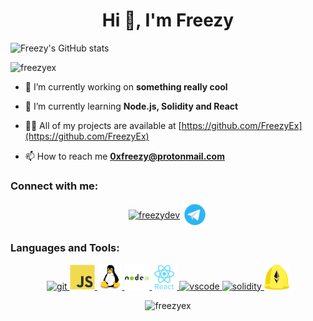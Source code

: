 <h1 align="center">Hi 👋, I'm Freezy</h1>

![Freezy's GitHub stats](https://github-readme-stats-v1a7.vercel.app/api?username=freezyex&hide=prs&show_icons=true&theme=omni)
<p align="left"> <img src="https://komarev.com/ghpvc/?username=freezyex&label=Profile%20views&color=0e75b6&style=flat" alt="freezyex" /> </p>


- 🔭 I’m currently working on **something really cool**

- 🌱 I’m currently learning **Node.js, Solidity and React**

- 👨‍💻 All of my projects are available at [https://github.com/FreezyEx](https://github.com/FreezyEx)

- 📫 How to reach me **0xfreezy@protonmail.com**

<h3 align="left">Connect with me:</h3>
<p align="center">
<a href="https://twitter.com/freezydev" target="blank"><img align="center" src="https://raw.githubusercontent.com/rahuldkjain/github-profile-readme-generator/master/src/images/icons/Social/twitter.svg" alt="freezydev" height="30" width="40" /></a>
 <a href="https://t.me/FreezyDev" target="blank"><img align="center" src="tg.svg" alt="freezydev" height="40" width="40"/></a>
</p>

<h3 align="left">Languages and Tools:</h3>
<p align="center"> 
<a href="https://git-scm.com/" target="_blank" rel="noreferrer"> <img src="https://www.vectorlogo.zone/logos/git-scm/git-scm-icon.svg" alt="git" width="40" height="40"/>
</a> <a href="https://developer.mozilla.org/en-US/docs/Web/JavaScript" target="_blank" rel="noreferrer"> <img src="https://raw.githubusercontent.com/devicons/devicon/master/icons/javascript/javascript-original.svg" alt="javascript" width="40" height="40"/> </a> 
<a href="https://www.linux.org/" target="_blank" rel="noreferrer"> <img src="https://raw.githubusercontent.com/devicons/devicon/master/icons/linux/linux-original.svg" alt="linux" width="40" height="40"/> </a> 
<a href="https://nodejs.org" target="_blank" rel="noreferrer"> <img src="https://raw.githubusercontent.com/devicons/devicon/master/icons/nodejs/nodejs-original-wordmark.svg" alt="nodejs" width="40" height="40"/> </a> 
<a href="https://reactjs.org/" target="_blank" rel="noreferrer"> <img src="https://raw.githubusercontent.com/devicons/devicon/master/icons/react/react-original-wordmark.svg" alt="react" width="40" height="40"/> </a>
<a href="https://code.visualstudio.com/" target="_blank" rel="noreferrer"> <img src="https://cdn.jsdelivr.net/gh/devicons/devicon/icons/vscode/vscode-original.svg" alt="vscode" width="40" height="40"/> </a>
 <a href="https://docs.soliditylang.org/" target="_blank" rel="noreferrer"> <img src="https://cdn.jsdelivr.net/gh/devicons/devicon/icons/solidity/solidity-plain.svg" alt="solidity" width="40" height="40"/> </a>
<a href="https://hardhat.org/" target="_blank" rel="noreferrer"> <img src="hardhat.svg" alt="hardhat" width="40" height="40"/> </a> 
</p>

<p align="center"><img src="https://github-readme-stats-v1a7.vercel.app/api/top-langs?username=freezyex&show_icons=true&locale=en&layout=compact&hide=typescript,shell" alt="freezyex" /></p>


